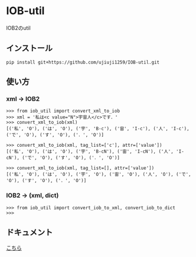 # IOB-util
IOB2のutil

## インストール
`pip install git+https://github.com/ujiuji1259/IOB-util.git`

## 使い方
### xml -> IOB2
```
>>> from iob_util import convert_xml_to_iob
>>> xml = '私は<c value="N">宇宙人</c>です．'
>>> convert_xml_to_iob(xml)
[('私', 'O'), ('は', 'O'), ('宇', 'B-c'), ('宙', 'I-c'), ('人', 'I-c'), ('で', 'O'), ('す', 'O'), ('．', 'O')]

>>> convert_xml_to_iob(xml, tag_list=['c'], attr=['value'])
[('私', 'O'), ('は', 'O'), ('宇', 'B-cN'), ('宙', 'I-cN'), ('人', 'I-cN'), ('で', 'O'), ('す', 'O'), ('．', 'O')]

>>> convert_xml_to_iob(xml, tag_list=[], attr=['value'])
[('私', 'O'), ('は', 'O'), ('宇', 'O'), ('宙', 'O'), ('人', 'O'), ('で', 'O'), ('す', 'O'), ('．', 'O')]
```

### IOB2 -> (xml, dict)
```
>>> from iob_util import convert_iob_to_xml, convert_iob_to_dict
>>> 
```

## ドキュメント
[こちら](https://ujiuji1259.github.io/IOB-util/)
